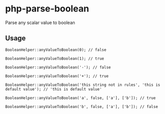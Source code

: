 # php-parse-boolean
Parse any scalar value to boolean

## Usage

`
BooleanHelper::anyValueToBoolean(0);
// false
`

`
BooleanHelper::anyValueToBoolean(1);
// true
`

`
BooleanHelper::anyValueToBoolean('-');
// false
`

`
BooleanHelper::anyValueToBoolean('+');
// true
`

`
BooleanHelper::anyValueToBoolean('this string not in rules', 'this is default value');
// 'this is default value'
`

`
BooleanHelper::anyValueToBoolean('a', false, ['a'], ['b']);
// true
`

`
BooleanHelper::anyValueToBoolean('b', false, ['a'], ['b']);
// false
`

